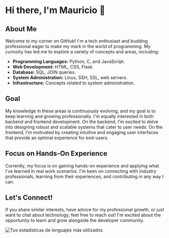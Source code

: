 # Hi there, I'm Mauricio 👋

## About Me

Welcome to my corner on GitHub! I'm a tech enthusiast and budding professional eager to make my mark in the world of programming. My curiosity has led me to explore a variety of concepts and areas, including:

- **Programming Languages:** Python, C, and JavaScript.
- **Web Development:** HTML, CSS, Flask.
- **Database:** SQL, JOIN queries.
- **System Administration:** Linux, SSH, SSL, web servers.
- **Infrastructure:** Concepts related to system administration.

## Goal

My knowledge in these areas is continuously evolving, and my goal is to keep learning and growing professionally. I'm equally interested in both backend and frontend development. On the backend, I'm excited to delve into designing robust and scalable systems that cater to user needs. On the frontend, I'm motivated by creating intuitive and engaging user interfaces that provide an optimal experience for end-users.

## Focus on Hands-On Experience

Currently, my focus is on gaining hands-on experience and applying what I've learned in real work scenarios. I'm keen on connecting with industry professionals, learning from their experiences, and contributing in any way I can.

## Let's Connect!

If you share similar interests, have advice for my professional growth, or just want to chat about technology, feel free to reach out! I'm excited about the opportunity to learn and grow alongside the developer community.




![Tus estadísticas de lenguajes más utilizados](https://github-readme-stats.vercel.app/api/top-langs/?username=binbashz&layout=donut)

